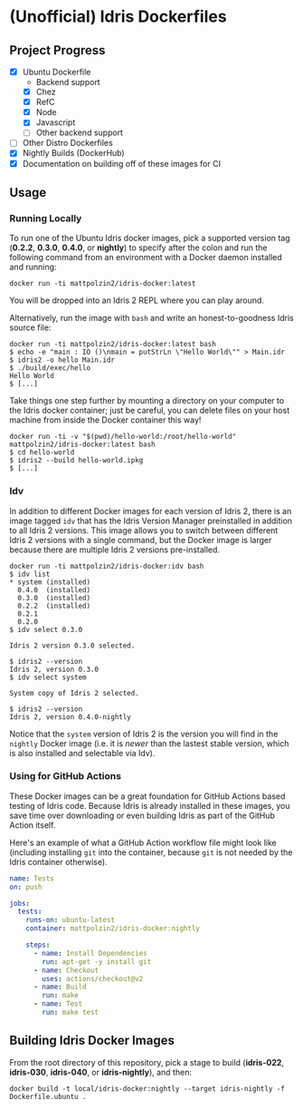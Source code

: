 
# (Unofficial) Idris Dockerfiles

## Project Progress
- [x] Ubuntu Dockerfile
  - Backend support
  - [x] Chez
  - [x] RefC
  - [x] Node
  - [x] Javascript
  - [ ] Other backend support
- [ ] Other Distro Dockerfiles
- [x] Nightly Builds (DockerHub)
- [x] Documentation on building off of these images for CI

## Usage

### Running Locally
To run one of the Ubuntu Idris docker images, pick a supported version tag (**0.2.2**, **0.3.0**, **0.4.0**, or **nightly**) to specify after the colon and run the following command from an environment with a Docker daemon installed and running:

```shell
docker run -ti mattpolzin2/idris-docker:latest
```

You will be dropped into an Idris 2 REPL where you can play around.

Alternatively, run the image with `bash` and write an honest-to-goodness Idris source file:

```shell
docker run -ti mattpolzin2/idris-docker:latest bash
$ echo -e "main : IO ()\nmain = putStrLn \"Hello World\"" > Main.idr
$ idris2 -o hello Main.idr
$ ./build/exec/hello
Hello World
$ [...]
```

Take things one step further by mounting a directory on your computer to the Idris docker container; just be careful, you can delete files on your host machine from inside the Docker container this way!

```shell
docker run -ti -v "$(pwd)/hello-world:/root/hello-world" mattpolzin2/idris-docker:latest bash
$ cd hello-world
$ idris2 --build hello-world.ipkg
$ [...]
```

### Idv
In addition to different Docker images for each version of Idris 2, there is an image tagged `idv` that has the Idris Version Manager preinstalled in addition to all Idris 2 versions. This image allows you to switch between different Idris 2 versions with a single command, but the Docker image is larger because there are multiple Idris 2 versions pre-installed.

```shell
docker run -ti mattpolzin2/idris-docker:idv bash
$ idv list
* system (installed)
  0.4.0  (installed)
  0.3.0  (installed)
  0.2.2  (installed)
  0.2.1
  0.2.0
$ idv select 0.3.0

Idris 2 version 0.3.0 selected.

$ idris2 --version
Idris 2, version 0.3.0
$ idv select system

System copy of Idris 2 selected.

$ idris2 --version
Idris 2, version 0.4.0-nightly
```

Notice that the `system` version of Idris 2 is the version you will find in the `nightly` Docker image (i.e. it is _newer_ than the lastest stable version, which is also installed and selectable via Idv).

### Using for GitHub Actions
These Docker images can be a great foundation for GitHub Actions based testing of Idris code. Because Idris is already installed in these images, you save time over downloading or even building Idris as part of the GitHub Action itself.

Here's an example of what a GitHub Action workflow file might look like (including installing `git` into the container, because `git` is not needed by the Idris container otherwise).

```yaml
name: Tests
on: push

jobs:
  tests:
    runs-on: ubuntu-latest
    container: mattpolzin2/idris-docker:nightly

    steps:
      - name: Install Dependencies
        run: apt-get -y install git
      - name: Checkout
        uses: actions/checkout@v2
      - name: Build
        run: make
      - name: Test
        run: make test
```

## Building Idris Docker Images
From the root directory of this repository, pick a stage to build (**idris-022**, **idris-030**, **idris-040**, or **idris-nightly**), and then:

```shell
docker build -t local/idris-docker:nightly --target idris-nightly -f Dockerfile.ubuntu .
```
